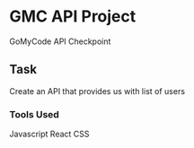 # GMC API Project

GoMyCode API Checkpoint

## Task 
Create an API that provides us with list of users 


### Tools Used
Javascript
React
CSS



